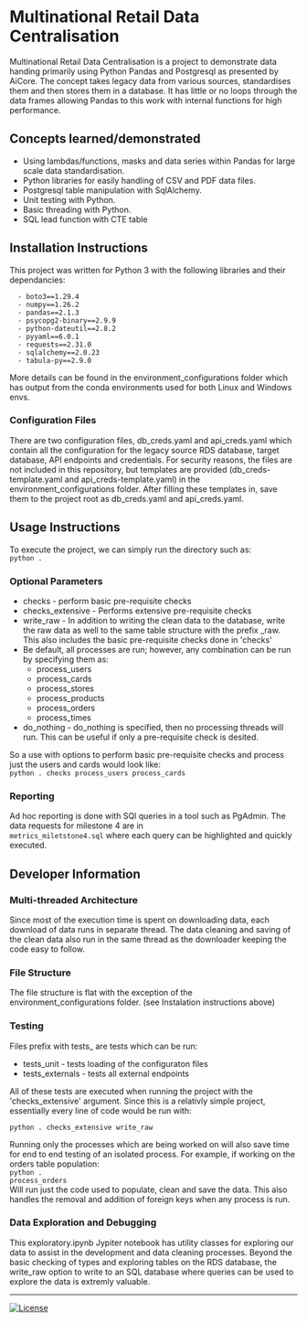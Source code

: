 # Multinational Retail Data Centralisation
Multinational Retail Data Centralisation is a project to demonstrate data handing primarily using Python Pandas and Postgresql as presented by AiCore. The concept takes legacy data from various sources, standardises them and then stores them in a database. It has little or no loops through the data frames allowing Pandas to this work with internal functions for high performance.

## Concepts learned/demonstrated
<ul>
<li>Using lambdas/functions, masks and data series within Pandas for large scale data standardisation.
<li>Python libraries for easily handling of CSV and PDF data files.
<li>Postgresql table manipulation with SqlAlchemy.
<li>Unit testing with Python.
<li>Basic threading with Python.
<li>SQL lead function with CTE table
</ul>

## Installation Instructions
This project was written for Python 3 with the following libraries and their dependancies:

      - boto3==1.29.4
      - numpy==1.26.2
      - pandas==2.1.3
      - psycopg2-binary==2.9.9
      - python-dateutil==2.8.2
      - pyyaml==6.0.1
      - requests==2.31.0
      - sqlalchemy==2.0.23
      - tabula-py==2.9.0
More details can be found in the environment_configurations folder which has output from the conda environments used for both Linux and Windows envs.

### Configuration Files
There are two configuration files, db_creds.yaml and api_creds.yaml which contain all the configuration for the legacy source RDS database, target database, API endpoints and credentials. For security reasons, the files are not included in this repository, but templates are provided (db_creds-template.yaml and api_creds-template.yaml) in the environment_configurations folder. After filling these templates in, save them to the project root as db_creds.yaml and api_creds.yaml.

## Usage Instructions
To execute the project, we can simply run the directory such as:<br/>
<code>python .</code>
<br>
### Optional Parameters
<ul>
<li>checks - perform basic pre-requisite checks
<li>checks_extensive - Performs extensive pre-requisite checks
<li>write_raw - In addition to writing the clean data to the database, write the raw data as well to the same table structure with the prefix _raw. This also includes the basic pre-requisite checks done in 'checks'
<li>Be default, all processes are run; however, any combination can be run by specifying them as:
<ul>
<li>process_users
<li>process_cards
<li>process_stores
<li>process_products
<li>process_orders
<li>process_times
</ul>
<li>do_nothing - do_nothing is specified, then no processing threads will run. This can be useful if only a pre-requisite check is desited.
</ul>
So a use with options to perform basic pre-requisite checks and process just the users and cards would look like:<br/>
<code>python . checks process_users process_cards</code>

### Reporting
Ad hoc reporting is done with SQl queries in a tool such as PgAdmin. The data requests for milestone 4 are in <code>
metrics_miletstone4.sql</code>
where each query can be highlighted and quickly executed.

## Developer Information
### Multi-threaded Architecture
Since most of the execution time is spent on downloading data, each download of data runs in separate thread. The data cleaning and saving of the clean data also run in the same thread as the downloader keeping the code easy to follow.

### File Structure
The file structure is flat with the exception of the environment_configurations folder. (see Instalation instructions above)

### Testing
Files prefix with tests_ are tests which can be run:
<ul>
<li>tests_unit - tests loading of the configuraton files
<li>tests_externals - tests all external endpoints
</ul>
All of these tests are executed when running the project with the 'checks_extensive' argument. Since this is a relativly simple project, essentially every line of code would be run with:<br/>
<code>
python . checks_extensive write_raw</code>
<p>

Running only the processes which are being worked on will also save time for end to end testing of an isolated process. For example, if working on the orders table population:<br>
<code>python . process_orders</code><br>
Will run just the code used to populate, clean and save the data. This also handles the removal and addition of foreign keys when any process is run.

### Data Exploration and Debugging
This exploratory.ipynb Jypiter notebook has utility classes for exploring our data to assist in the development and data cleaning processes. Beyond the basic checking of types and exploring tables on the RDS database, the write_raw option to write to an SQL database where queries can be used to explore the data is extremly valuable.

<hr>

[![License](https://img.shields.io/badge/License-Boost_1.0-lightblue.svg)](https://www.boost.org/LICENSE_1_0.txt)

